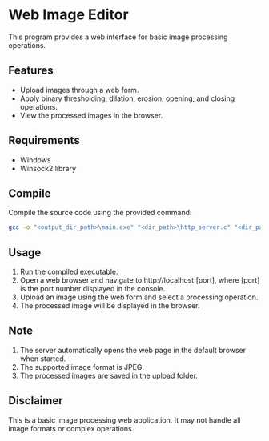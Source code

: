 # Web Image Editor

This program provides a web interface for basic image processing operations.

## Features

* Upload images through a web form.
* Apply binary thresholding, dilation, erosion, opening, and closing operations.
* View the processed images in the browser.

## Requirements

* Windows
* Winsock2 library

## Compile

Compile the source code using the provided command:
   ```bash
   gcc -o "<output_dir_path>\main.exe" "<dir_path>\http_server.c" "<dir_path>\gethandler.c" "<dir_path>\posthandler.c" "<dir_path>\image_process.c" -lws2_32
   ```

## Usage
1. Run the compiled executable.
2. Open a web browser and navigate to http://localhost:[port], where [port] is the port number displayed in the console.
3. Upload an image using the web form and select a processing operation.
4. The processed image will be displayed in the browser.

## Note
1. The server automatically opens the web page in the default browser when started.
2. The supported image format is JPEG.
3. The processed images are saved in the upload folder.

## Disclaimer
This is a basic image processing web application. It may not handle all image formats or complex operations.
